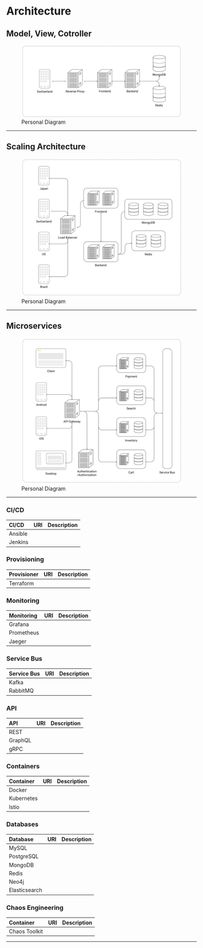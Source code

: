 # Architecture

## Model, View, Cotroller

<figure>
  <img src="../images/MVC.png" alt="MVC architecture"/>
  <figcaption>Personal Diagram</figcaption>
</figure>

<hr/>

## Scaling Architecture

<figure>
  <img src="../images/ScallingInfrastructure.png" alt="scaling architecture"/>
  <figcaption>Personal Diagram</figcaption>
</figure>

<hr/>

## Microservices

<figure>
  <img src="../images/Microservices.png" alt="microservices architecture"/>
  <figcaption>Personal Diagram</figcaption>
</figure>

<hr/>

### CI/CD

| CI/CD   | URI | Description |
| :------ | :-: | :---------- |
| Ansible |     |             |
| Jenkins |     |             |

### Provisioning

| Provisioner | URI | Description |
| :---------- | :-: | :---------- |
| Terraform   |     |             |

### Monitoring

| Monitoring | URI | Description |
| :--------- | :-: | :---------- |
| Grafana    |     |             |
| Prometheus |     |             |
| Jaeger     |     |             |

### Service Bus

| Service Bus | URI | Description |
| :---------- | :-: | :---------- |
| Kafka       |     |             |
| RabbitMQ    |     |             |

### API

| API     | URI | Description |
| :------ | :-: | :---------- |
| REST    |     |             |
| GraphQL |     |             |
| gRPC    |     |             |

### Containers

| Container  | URI | Description |
| :--------- | :-: | :---------- |
| Docker     |     |             |
| Kubernetes |     |             |
| Istio      |     |             |

### Databases

| Database      | URI | Description |
| :------------ | :-: | :---------- |
| MySQL         |     |             |
| PostgreSQL    |     |             |
| MongoDB       |     |             |
| Redis         |     |             |
| Neo4j         |     |             |
| Elasticsearch |     |             |

### Chaos Engineering

| Container     | URI | Description |
| :------------ | :-: | :---------- |
| Chaos Toolkit |     |             |

<hr/>

